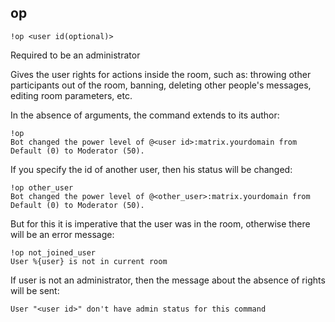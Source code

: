## op

`!op <user id(optional)>`

Required to be an administrator

Gives the user rights for actions inside the room, such as: throwing other participants out of the room, banning, deleting other people's messages, editing room parameters, etc.

In the absence of arguments, the command extends to its author:

```
!op
Bot changed the power level of @<user id>:matrix.yourdomain from Default (0) to Moderator (50).
```

If you specify the id of another user, then his status will be changed:

```
!op other_user
Bot changed the power level of @<other_user>:matrix.yourdomain from Default (0) to Moderator (50).
```

But for this it is imperative that the user was in the room, otherwise there will be an error message:

```
!op not_joined_user
User %{user} is not in current room
```

If user is not an administrator, then the message about the absence of rights will be sent:

```
User "<user id>" don't have admin status for this command
```
